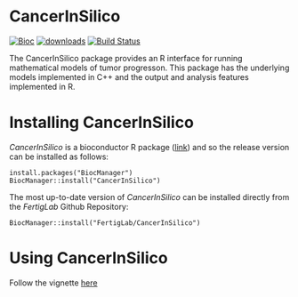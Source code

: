 # CancerInSilico

[![Bioc](https://bioconductor.org/images/logo_bioconductor.gif)](https://bioconductor.org/packages/CancerInSilico)
[![downloads](https://bioconductor.org/shields/downloads/release/CancerInSilico.svg)](http://bioconductor.org/packages/stats/bioc/CancerInSilico/)
[![Build Status](https://travis-ci.org/FertigLab/CancerInSilico.svg?branch=master)](https://travis-ci.org/FertigLab/CancerInSilico)

The CancerInSilico package provides an R interface for running mathematical models of tumor progresson. This package has the underlying models implemented in C++ and the output and analysis features implemented in R.

# Installing CancerInSilico

*CancerInSilico* is a bioconductor R package ([link](https://bioconductor.org/packages/CancerInSilico)) and so the release version can
be installed as follows:

```
install.packages("BiocManager")
BiocManager::install("CancerInSilico")
```

The most up-to-date version of *CancerInSilico* can be installed directly from
the *FertigLab* Github Repository:

```
BiocManager::install("FertigLab/CancerInSilico")
```
# Using CancerInSilico

Follow the vignette [here](http://htmlpreview.github.io/?https://github.com/FertigLab/CancerInSilico/blob/master/vignettes/CancerInSilico.html)

